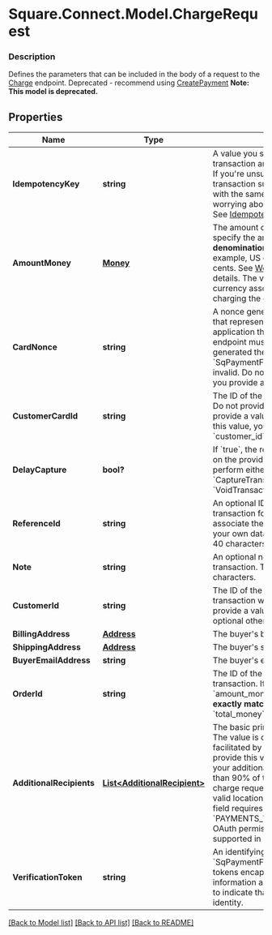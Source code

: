 # Square.Connect.Model.ChargeRequest

### Description

Defines the parameters that can be included in the body of a request to the [Charge](#endpoint-charge) endpoint.  Deprecated - recommend using [CreatePayment](#endpoint-payments-createpayment)
**Note: This model is deprecated.**

## Properties

Name | Type | Description | Notes
------------ | ------------- | ------------- | -------------
**IdempotencyKey** | **string** | A value you specify that uniquely identifies this transaction among transactions you&#39;ve created.  If you&#39;re unsure whether a particular transaction succeeded, you can reattempt it with the same idempotency key without worrying about double-charging the buyer.  See [Idempotency](https://developer.squareup.com/docs/basics/api101/idempotency) for more information. | 
**AmountMoney** | [**Money**](Money.md) | The amount of money to charge.  Note that you specify the amount in the __smallest denomination of the applicable currency__. For example, US dollar amounts are specified in cents. See [Working with monetary amounts](https://developer.squareup.com/docs/build-basics/working-with-monetary-amounts) for details.  The value of &#x60;currency&#x60; must match the currency associated with the business that is charging the card. | 
**CardNonce** | **string** | A nonce generated from the &#x60;SqPaymentForm&#x60; that represents the card to charge.  The application that provides a nonce to this endpoint must be the _same application_ that generated the nonce with the &#x60;SqPaymentForm&#x60;. Otherwise, the nonce is invalid.  Do not provide a value for this field if you provide a value for &#x60;customer_card_id&#x60;. | [optional] 
**CustomerCardId** | **string** | The ID of the customer card on file to charge. Do not provide a value for this field if you provide a value for &#x60;card_nonce&#x60;.  If you provide this value, you _must_ also provide a value for &#x60;customer_id&#x60;. | [optional] 
**DelayCapture** | **bool?** | If &#x60;true&#x60;, the request will only perform an Auth on the provided card. You can then later perform either a Capture (with the &#x60;CaptureTransaction&#x60; or a Void (with the &#x60;VoidTransaction&#x60;.  Default value: &#x60;false&#x60; | [optional] 
**ReferenceId** | **string** | An optional ID you can associate with the transaction for your own purposes (such as to associate the transaction with an entity ID in your own database).  This value cannot exceed 40 characters. | [optional] 
**Note** | **string** | An optional note to associate with the transaction.  This value cannot exceed 60 characters. | [optional] 
**CustomerId** | **string** | The ID of the customer to associate this transaction with. This field is required if you provide a value for &#x60;customer_card_id&#x60;, and optional otherwise. | [optional] 
**BillingAddress** | [**Address**](Address.md) | The buyer&#39;s billing address. | [optional] 
**ShippingAddress** | [**Address**](Address.md) | The buyer&#39;s shipping address, if available. | [optional] 
**BuyerEmailAddress** | **string** | The buyer&#39;s email address, if available. | [optional] 
**OrderId** | **string** | The ID of the order to associate with this transaction.  If you provide this value, the &#x60;amount_money&#x60; value of your request must __exactly match__ the value of the order&#39;s &#x60;total_money&#x60; field. | [optional] 
**AdditionalRecipients** | [**List&lt;AdditionalRecipient&gt;**](AdditionalRecipient.md) | The basic primitive of multi-party transaction. The value is optional. The transaction facilitated by you can be split from here.  If you provide this value, the &#x60;amount_money&#x60; value in your additional_recipients must not be more than 90% of the &#x60;amount_money&#x60; value in the charge request. The &#x60;location_id&#x60; must be the valid location of the app owner merchant.  This field requires the &#x60;PAYMENTS_WRITE_ADDITIONAL_RECIPIENTS&#x60; OAuth permission.  This field is currently not supported in sandbox. | [optional] 
**VerificationToken** | **string** | An identifying token generated by &#x60;SqPaymentForm.verifyBuyer()&#x60;. Verification tokens encapsulate customer device information and 3-D Secure challenge results to indicate that Square has verified the buyer identity. | [optional] 



[[Back to Model list]](../README.md#documentation-for-models) [[Back to API list]](../README.md#documentation-for-api-endpoints) [[Back to README]](../README.md)

